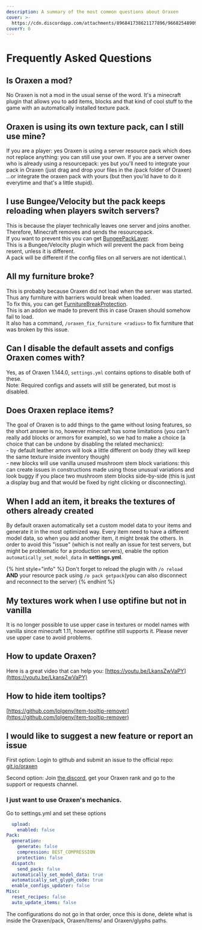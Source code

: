 ```yaml
---
description: A summary of the most common questions about Oraxen
cover: >-
  https://cdn.discordapp.com/attachments/896841738621177896/966825489098489856/unknown.png
coverY: 0
---
```


# Frequently Asked Questions

## Is Oraxen a mod?

No Oraxen is not a mod in the usual sense of the word. It's a minecraft plugin that allows you to add items, blocks and that kind of cool stuff to the game with an automatically installed texture pack.

## Oraxen is using its own texture pack, can I still use mine?

If you are a player: yes Oraxen is using a server resource pack which does not replace anything: you can still use your own. If you are a server owner who is already using a resourcepack: yes but you'll need to integrate your pack in Oraxen (just drag and drop your files in the /pack folder of Oraxen) ...or integrate the oraxen pack with yours (but then you'ld have to do it everytime and that's a little stupid).

## I use Bungee/Velocity but the pack keeps reloading when players switch servers?

This is because the player technically leaves one server and joins another. Therefore, Minecraft removes and sends the resourcepack.\
If you want to prevent this you can get [BungeePackLayer](https://www.spigotmc.org/resources/%E2%9C%82%EF%B8%8F-bungee-pack-layer-optimize-resource-pack-sending.94978/).\
This is a Bungee/Velocity plugin which will prevent the pack from being resent, unless it is different.\
A pack will be different if the config files on all servers are not identical.\

## All my furniture broke?
This is probably because Oraxen did not load when the server was started.\
Thus any furniture with barriers would break when loaded.\
To fix this, you can get [FurnitureBreakProtection](https://www.spigotmc.org/resources/oraxenfurniturebreakprotection.106015/).\
This is an addon we made to prevent this in case Oraxen should somehow fail to load.\
It also has a command, `/oraxen_fix_furniture <radius>` to fix furniture that was broken by this issue.

## Can I disable the default assets and configs Oraxen comes with?
Yes, as of Oraxen 1.144.0, `settings.yml` contains options to disable both of these.\
Note: Required configs and assets will still be generated, but most is disabled.

## Does Oraxen replace items?

The goal of Oraxen is to add things to the game without losing features, so the short answer is no, however minecraft has some limitations (you can't really add blocks or armors for example), so we had to make a choice (a choice that can be undone by disabling the related mechanics):\
\- by default leather amors will look a little different on body (they will keep the same texture inside inventory though)\
\- new blocks will use vanilla unused mushroom stem block variations: this can create issues in constructions made using those unusual variations and look buggy if you place two mushroom stem blocks side-by-side (this is just a display bug and that would be fixed by right clicking or disconnecting).

## When I add an item, it breaks the textures of others already created

By default oraxen automatically set a custom model data to your items and generate it in the most optimized way.  Every item need to have a different model data, so when you add another item, it might break the others. In order to avoid this "issue" (which is not really an issue for test servers, but might be problematic for a production servers), enable the option `automatically_set_model_data` in **settings.yml**.

{% hint style="info" %}
Don't forget to reload the plugin with `/o reload` **AND** your resource pack using `/o pack getpack`(you can also disconnect and reconnect to the server)
{% endhint %}

## My textures work when I use optifine but not in vanilla

It is no longer possible to use upper case in textures or model names with vanilla since minecraft 1.11, however optifine still supports it. Please never use upper case to avoid problems.

## How to update Oraxen?

Here is a great video that can help you: [https://youtu.be/LkansZwVaPY](https://youtu.be/LkansZwVaPY)

## How to hide item tooltips?

[https://github.com/lolgeny/item-tooltip-remover](https://github.com/lolgeny/item-tooltip-remover)

## I would like to suggest a new feature or report an issue

First option: Login to github and submit an issue to the official repo: [git.io/oraxen](https://github.com/Th0rgal/Oraxen)

Second option: Join [the discord](https://discord.gg/4Qk5kBT9UX), get your Oraxen rank and go to the support or requests channel.



### I just want to use Oraxen's mechanics.

Go to settings.yml and set these options

```yaml
  upload:
    enabled: false
Pack:
  generation:
    generate: false
    compression: BEST_COMPRESSION
    protection: false
  dispatch:
    send_pack: false
  automatically_set_model_data: true
  automatically_set_glyph_code: true
  enable_configs_updater: false
Misc:
  reset_recipes: false
  auto_update_items: false
```

The configurations do not go in that order, once this is done, delete what is inside the Oraxen/pack, Oraxen/Items/ and Oraxen/glyphs paths.



